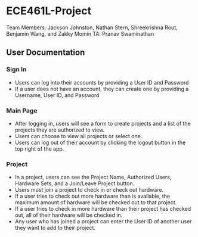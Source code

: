 # ECE461L-Project
Team Members: Jackson Johnston, Nathan Stern, Shreekrishna Rout, Benjamin Wang, and Zakky Momin
TA: Pranav Swaminathan

## User Documentation

### Sign In
- Users can log into their accounts by providing a User ID and Password
- If a user does not have an account, they can create one by providing a Username, User ID, and Password

### Main Page
- After logging in, users will see a form to create projects and a list of the projects they are authorized to view.
- Users can choose to view all projects or select one.
- Users can log out of their account by clicking the logout button in the top right of the app.


### Project
- In a project, users can see the Project Name, Authorized Users, Hardware Sets, and a Join/Leave Project button.
- Users must join a project to check in or check out hardware. 
- If a user tries to check out more hardware than is available, the maximum amount of hardware will be checked out to that project.
- If a user tries to check in more hardware than their project has checked out, all of their hardware will be checked in.
- Any user who has joined a project can enter the User ID of another user they want to add to their project.